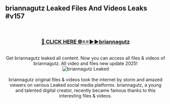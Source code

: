 ## briannagutz Leaked Files And Videos Leaks #v157
<br>
<div align="center">
<h3><a href="https://watchclip.my.id/briannagutz" rel="nofollow">🔴 CLICK HERE 🌐==►►briannagutz</a></h3>
<br>
Get briannagutz leaked all content. Now you can access all files & videos of briannagutz. All video and files new update 2025!
<br>
<a href="https://watchclip.my.id/briannagutz" rel="nofollow" data-target="animated-image.originalLink"><img src="https://i.ibb.co.com/WyWwxjT/player-gif2.gif" alt="briannagutz Leaked" style="max-width: 100%; display: inline-block;" data-target="animated-image.originalImage"></a>
<br><br>
briannagutz original files & videos took the internet by storm and amazed viewers on various Leaked social media platforms. briannagutz, a young and talented digital creator, recently became famous thanks to this interesting files & videos.
</div>
<br>